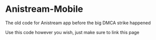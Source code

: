 # Anistream-Mobile
The old code for Anistream app before the big DMCA strike happened

Use this code however you wish, just make sure to link this page
